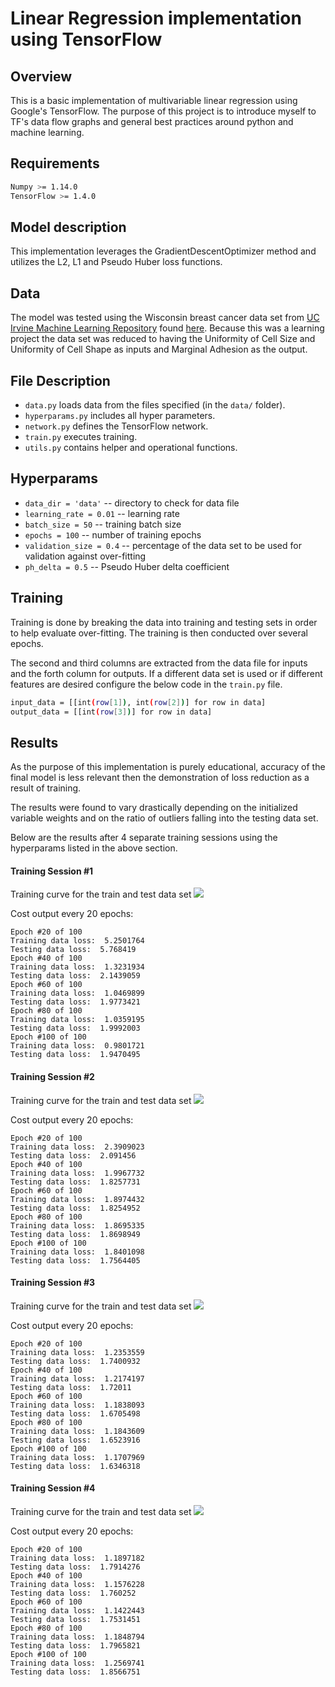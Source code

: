 # Linear Regression implementation using TensorFlow

## Overview
This is a basic implementation of multivariable linear regression using Google's TensorFlow. The purpose of this project is to introduce myself to TF's data flow graphs and general best practices around python and machine learning.

## Requirements
```bash
Numpy >= 1.14.0
TensorFlow >= 1.4.0
```

## Model description
This implementation leverages the GradientDescentOptimizer method and utilizes the L2, L1 and Pseudo Huber loss functions. 

## Data
The model was tested using the Wisconsin breast cancer data set from [UC Irvine Machine Learning Repository](http://mlr.cs.umass.edu/ml/index.html) found [here](http://mlr.cs.umass.edu/ml/machine-learning-databases/breast-cancer-wisconsin/). Because this was a learning project the data set was reduced to having the Uniformity of Cell Size and Uniformity of Cell Shape as inputs and Marginal Adhesion as the output.

## File Description
* `data.py` loads data from the files specified (in the `data/` folder).
* `hyperparams.py` includes all hyper parameters.
* `network.py` defines the TensorFlow network.
* `train.py` executes training.
* `utils.py` contains helper and operational functions.

## Hyperparams
* `data_dir = 'data'` -- directory to check for data file
* `learning_rate = 0.01` -- learning rate
* `batch_size = 50` -- training batch size
* `epochs = 100` -- number of training epochs
* `validation_size = 0.4` -- percentage of the data set to be used for validation against over-fitting
* `ph_delta = 0.5` -- Pseudo Huber delta coefficient

## Training
Training is done by breaking the data into training and testing sets in order to help evaluate over-fitting. The training is then conducted over several epochs.

The second and third columns are extracted from the data file for inputs and the forth column for outputs. If a different data set is used or if different features are desired configure the below code in the `train.py` file.
```bash
input_data = [[int(row[1]), int(row[2])] for row in data]
output_data = [[int(row[3])] for row in data]
```

## Results
As the purpose of this implementation is purely educational, accuracy of the final model is less relevant then the demonstration of loss reduction as a result of training. 

The results were found to vary drastically depending on the initialized variable weights and on the ratio of outliers falling into the testing data set. 

Below are the results after 4 separate training sessions using the hyperparams listed in the above section.

#### Training Session #1

Training curve for the train and test data set 
<img src="fig/session_1_fig.svg">

Cost output every 20 epochs:
```
Epoch #20 of 100
Training data loss:  5.2501764
Testing data loss:  5.768419
Epoch #40 of 100
Training data loss:  1.3231934
Testing data loss:  2.1439059
Epoch #60 of 100
Training data loss:  1.0469899
Testing data loss:  1.9773421
Epoch #80 of 100
Training data loss:  1.0359195
Testing data loss:  1.9992003
Epoch #100 of 100
Training data loss:  0.9801721
Testing data loss:  1.9470495
```

#### Training Session #2

Training curve for the train and test data set 
<img src="fig/session_2_fig.svg">

Cost output every 20 epochs:
```
Epoch #20 of 100
Training data loss:  2.3909023
Testing data loss:  2.091456
Epoch #40 of 100
Training data loss:  1.9967732
Testing data loss:  1.8257731
Epoch #60 of 100
Training data loss:  1.8974432
Testing data loss:  1.8254952
Epoch #80 of 100
Training data loss:  1.8695335
Testing data loss:  1.8698949
Epoch #100 of 100
Training data loss:  1.8401098
Testing data loss:  1.7564405
```

#### Training Session #3

Training curve for the train and test data set 
<img src="fig/session_3_fig.svg">

Cost output every 20 epochs:
```
Epoch #20 of 100
Training data loss:  1.2353559
Testing data loss:  1.7400932
Epoch #40 of 100
Training data loss:  1.2174197
Testing data loss:  1.72011
Epoch #60 of 100
Training data loss:  1.1838093
Testing data loss:  1.6705498
Epoch #80 of 100
Training data loss:  1.1843609
Testing data loss:  1.6523916
Epoch #100 of 100
Training data loss:  1.1707969
Testing data loss:  1.6346318
```


#### Training Session #4

Training curve for the train and test data set 
<img src="fig/session_4_fig.svg">

Cost output every 20 epochs:
```
Epoch #20 of 100
Training data loss:  1.1897182
Testing data loss:  1.7914276
Epoch #40 of 100
Training data loss:  1.1576228
Testing data loss:  1.760252
Epoch #60 of 100
Training data loss:  1.1422443
Testing data loss:  1.7531451
Epoch #80 of 100
Training data loss:  1.1848794
Testing data loss:  1.7965821
Epoch #100 of 100
Training data loss:  1.2569741
Testing data loss:  1.8566751
```
